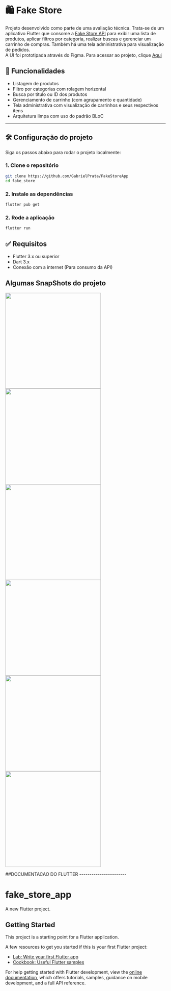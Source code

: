 # 🛍️ Fake Store

Projeto desenvolvido como parte de uma avaliação técnica. Trata-se de um aplicativo Flutter que consome a [Fake Store API](https://fakestoreapi.com/) para exibir uma lista de produtos, aplicar filtros por categoria, realizar buscas e gerenciar um carrinho de compras. Também há uma tela administrativa para visualização de pedidos. 
<br>
A UI foi prototipada através do Figma. Para acessar ao projeto, clique [Aqui]([https://fakestoreapi.com/](https://www.figma.com/design/Z9hDZ2kpnpbSCiezg3E1BL/FakeApp-UI?node-id=0-1&t=Ba4uwgPHTPFSqidV-1))

## 🚀 Funcionalidades

- Listagem de produtos
- Filtro por categorias com rolagem horizontal
- Busca por título ou ID dos produtos
- Gerenciamento de carrinho (com agrupamento e quantidade)
- Tela administrativa com visualização de carrinhos e seus respectivos itens
- Arquitetura limpa com uso do padrão BLoC

---

## 🛠️ Configuração do projeto

Siga os passos abaixo para rodar o projeto localmente:

### 1. Clone o repositório

```bash
git clone https://github.com/GabrielPrata/FakeStoreApp
cd fake_store
```

### 2. Instale as dependências
```bash
flutter pub get
```

### 2. Rode a aplicação
```bash
flutter run
```

## ✅ Requisitos
- Flutter 3.x ou superior
- Dart 3.x
- Conexão com a internet (Para consumo da API)

## Algumas SnapShots do projeto
<img src="https://github.com/user-attachments/assets/f59367ad-caa6-44e9-beb5-6f7db0ffb90a" width="300"/>
<img src="https://github.com/user-attachments/assets/b4f55ceb-1339-4813-859a-9e5d1a7d88ec" width="300"/>
<img src="https://github.com/user-attachments/assets/5a6fe156-c071-4ac7-8650-b8650686dddd" width="300"/>
<img src="https://github.com/user-attachments/assets/b4bf572f-f6eb-4cb9-a827-90b9c98b34d3" width="300"/>
<img src="https://github.com/user-attachments/assets/a189737e-6a93-46d1-b0b3-77d8ca4b9eca" width="300"/>
<img src="https://github.com/user-attachments/assets/e3861873-085d-4177-b7a1-7b2e207ce86d" width="300"/>







##DOCUMENTACAO DO FLUTTER -----------------------

# fake_store_app

A new Flutter project.

## Getting Started

This project is a starting point for a Flutter application.

A few resources to get you started if this is your first Flutter project:

- [Lab: Write your first Flutter app](https://docs.flutter.dev/get-started/codelab)
- [Cookbook: Useful Flutter samples](https://docs.flutter.dev/cookbook)

For help getting started with Flutter development, view the
[online documentation](https://docs.flutter.dev/), which offers tutorials,
samples, guidance on mobile development, and a full API reference.
